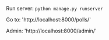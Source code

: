 Run server: `python manage.py runserver`

Go to: 'http://localhost:8000/polls/'

Admin: 'http://localhost:8000/admin/'